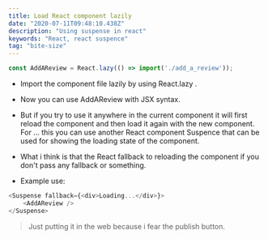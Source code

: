 ```yaml
---
title: Load React component lazily
date: "2020-07-11T09:48:10.438Z"
description: "Using suspense in react"
keywords: "React, react suspence"
tag: "bite-size"
---
```


```javascript
const AddAReview = React.lazy(() => import('./add_a_review'));
```

* Import the component file lazily by using React.lazy .
* Now you can use AddAReview with JSX syntax.
* But if you try to use it anywhere in the current component it will first reload the component and then load it again with the new component. For ... this you can use another React component Suspence that can be used for showing the loading state of the component.
* What i think is that the React fallback to reloading the component if you don't pass any fallback or something.

* Example use:

```javascript
<Suspense fallback={<div>Loading...</div>}>
    <AddAReview />
</Suspense>
```

> Just putting it in the web because i fear the publish button.

